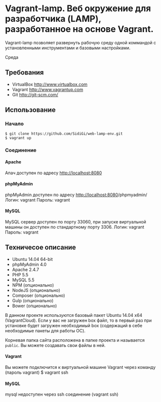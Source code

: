 Vagrant-lamp. Веб окружение для разработчика (LAMP), разработанное на основе Vagrant.
============

Vagrant-lamp позволяет развернуть рабочую среду одной коммандой с установленными инструментами и базовыми настройками.

Среда

Требования
------------
* VirtualBox <http://www.virtualbox.com>
* Vagrant <http://www.vagrantup.com>
* Git <http://git-scm.com/>

Использование
-----
### Начало
	$ git clone https://github.com/SidiGi/web-lamp-env.git
	$ vagrant up


### Соединение

#### Apache
Апач доступен по адресу <http://localhost:8080>

#### phpMyAdmin
phpMyAdmin доступен по адресу <http://localhost:8080>/phpmyadmin/
	Логин: vagrant
	Пароль: vagrant

#### MySQL
MySQL сервер доступен по порту 33060, при запуске виртуальной машины он доступен по стандартному порту 3306.
	Логин: vagrant
	Пароль: vagrant

Техничесое описание
-----------------
* Ubuntu 14.04 64-bit
* phpMyAdmin 4.0
* Apache 2.4.7
* PHP 5.5
* MySQL 5.5
* NPM (опционально)
* NodeJS (опционально)
* Composer (опционально)
* Gulp (опционально)
* Bower (опционально)

В данном проекте используются базовый пакет Ubuntu 14.04 x64 (VagrantCloud). Если у вас не загружен box файл, то в первый раз при установке будет загружен необходимый box (содержаций в себе необходимые пакеты для работы ОС).

Корневая папка сайта расположена в папке проекта и называется `public`. Вы можете создавать свои файлы в ней.

#### Vagrant
Вы можете подключится к виртуальной машине Vagrant через команду (пароль vagrant)
	$ vagrant ssh

#### MySQL
mysql недоступен через ssh соединение (vagrant ssh)
